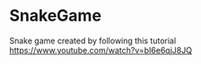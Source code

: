 # SnakeGame
Snake game created by following this tutorial https://www.youtube.com/watch?v=bI6e6qjJ8JQ

